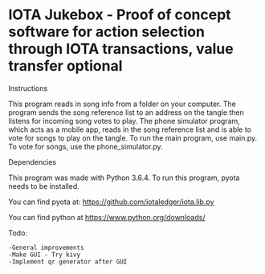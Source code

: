 # IOTA Jukebox - Proof of concept software for action selection through IOTA transactions, value transfer optional

Instructions

This program reads in song info from a folder on your computer. The program sends the song reference list to an address on the tangle then listens for incoming song votes to play. The phone simulator program, which acts as a mobile app, reads in the song reference list and is able to vote for songs to play on the tangle. To run the main program, use main.py. To vote for songs, use the phone_simulator.py. 

Dependencies

This program was made with Python 3.6.4. To run this program, pyota needs to be installed. 

You can find pyota at: https://github.com/iotaledger/iota.lib.py

You can find python at https://www.python.org/downloads/


Todo: 
```
-General improvements
-Make GUI - Try kivy
-Implement qr generator after GUI
```
